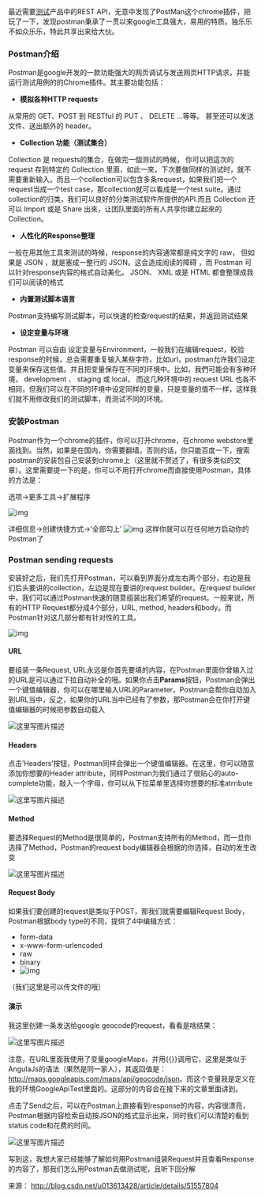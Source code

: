 最近需要[测试](http://lib.csdn.net/base/softwaretest)产品中的REST API，无意中发现了PostMan这个chrome插件，把玩了一下，发现postman秉承了一贯以来google工具强大，易用的特质。独乐乐不如众乐乐，特此共享出来给大伙。

### Postman介绍

Postman是google开发的一款功能强大的网页调试与发送网页HTTP请求，并能运行测试用例的的Chrome插件。其主要功能包括：

- **模拟各种HTTP requests**

从常用的 GET、POST 到 RESTful 的 PUT 、 DELETE …等等。 甚至还可以发送文件、送出额外的 header。

- **Collection 功能（测试集合）**

Collection 是 requests的集合，在做完一個测试的時候， 你可以把這次的 request 存到特定的 Collection 里面，如此一來，下次要做同样的测试时，就不需要重新输入。而且一个collection可以包含多条request，如果我们把一个request当成一个test case，那collection就可以看成是一个test suite。通过collection的归类，我们可以良好的分类测试软件所提供的API.而且 Collection 还可以 Import 或是 Share 出來，让团队里面的所有人共享你建立起來的 Collection。

- **人性化的Response整理**

一般在用其他工具來测试的時候，response的内容通常都是纯文字的 raw， 但如果是 JSON ，就是塞成一整行的 JSON。这会造成阅读的障碍 ，而 Postman 可以针对response内容的格式自动美化。 JSON、 XML 或是 HTML 都會整理成我们可以阅读的格式

- **内置测试脚本语言**

Postman支持编写测试脚本，可以快速的检查request的结果，并返回测试结果

- **设定变量与环境**

Postman 可以自由 设定变量与Environment，一般我们在编辑request，校验response的时候，总会需要重复输入某些字符，比如url，postman允许我们设定变量来保存这些值。并且把变量保存在不同的环境中。比如，我們可能会有多种环境， development 、 staging 或 local， 而这几种环境中的 request URL 也各不相同，但我们可以在不同的环境中设定同样的变量，只是变量的值不一样，这样我们就不用修改我们的测试脚本，而测试不同的环境。

### 安装Postman

Postman作为一个chrome的插件，你可以打开chrome，在chrome webstore里面找到。当然，如果是在国内，你需要翻墙，否则的话，你只能百度一下，搜索postman的安装包自己安装到chrome上（这里就不赘述了，有很多类似的文章）。这里需要提一下的是，你可以不用打开chrome而直接使用Postman，具体的方法是：

选项->更多工具->扩展程序

![img](image-201710201459/0.5559269751843174.png)

详细信息->创建快捷方式->‘全部勾上’ 
![img](image-201710201459/0.9568681738566953.png) 
这样你就可以在任何地方启动你的Postman了

### Postman sending requests

安装好之后，我们先打开Postman，可以看到界面分成左右两个部分，右边是我们后头要讲的collection，左边是现在要讲的request builder。在request builder中，我们可以通过Postman快速的随意组装出我们希望的request。一般来说，所有的HTTP Request都分成4个部分，URL, method, headers和body。而Postman针对这几部分都有针对性的工具。

![img](image-201710201459/0.8080188552540299.png)

#### URL

要组装一条Request, URL永远是你首先要填的内容，在Postman里面你曾输入过的URL是可以通过下拉自动补全的哦。如果你点击**Params**按钮，Postman会弹出一个键值编辑器，你可以在哪里输入URL的Parameter，Postman会帮你自动加入到URL当中，反之，如果你的URL当中已经有了参数，那Postman会在你打开键值编辑器的时候把参数自动载入

![这里写图片描述](image-201710201459/0.8764969721067339.png)

#### Headers

点击’Headers’按钮，Postman同样会弹出一个键值编辑器。在这里，你可以随意添加你想要的Header attribute，同样Postman为我们通过了很贴心的auto-complete功能，敲入一个字母，你可以从下拉菜单里选择你想要的标准atrribute

![这里写图片描述](image-201710201459/0.3955425273038031.png)

#### Method

要选择Request的Method是很简单的，Postman支持所有的Method，而一旦你选择了Method，Postman的request body编辑器会根据的你选择，自动的发生改变

![这里写图片描述](image-201710201459/0.030147028048125746.png)

#### Request Body

如果我们要创建的request是类似于POST，那我们就需要编辑Request Body，Postman根据body type的不同，提供了4中编辑方式：

- form-data
- x-www-form-urlencoded
- raw
- binary
- ![img](image-201710201459/0.476266489690254.png)

（我们这里是可以传文件的哦）

#### 演示

我这里创建一条发送给google geocode的request，看看是啥结果：

![这里写图片描述](image-201710201459/0.08331065215666045.png)

注意，在URL里面我使用了变量googleMaps，并用{{}}调用它，这里是类似于AngulaJs的语法（果然是同一家人），其返回值是：<http://maps.googleapis.com/maps/api/geocode/json>。而这个变量我是定义在我的环境GoogleApiTest里面的。这部分的内容会在接下来的文章里面讲到。

点击了Send之后，可以在Postman上直接看到response的内容，内容很漂亮，Postman根据内容检索自动按JSON的格式显示出来，同时我们可以清楚的看到status code和花费的时间。

![这里写图片描述](image-201710201459/0.8115007767536966.png)

写到这，我想大家已经能够了解如何用Postman组装Request并且查看Response的内容了，那我们怎么用Postman去做测试呢，且听下回分解

来源： <http://blog.csdn.net/u013613428/article/details/51557804>